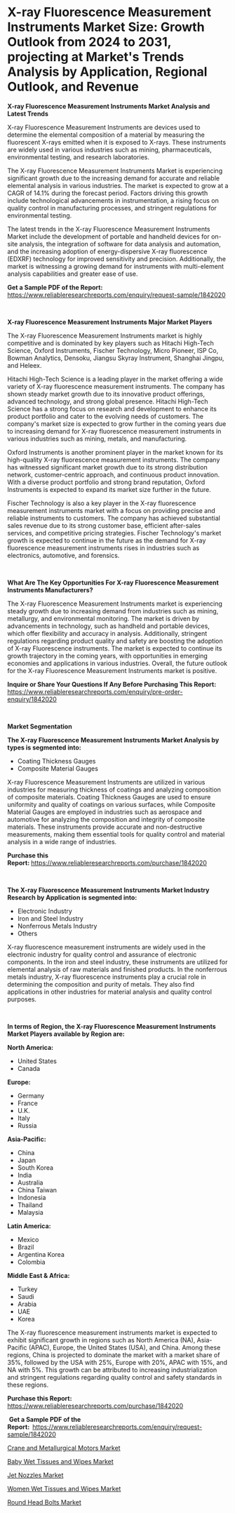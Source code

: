 <p><h1>X-ray Fluorescence Measurement Instruments Market Size: Growth Outlook from 2024 to 2031, projecting at Market's Trends Analysis by Application, Regional Outlook, and Revenue</h1></p><p><strong>X-ray Fluorescence Measurement Instruments Market Analysis and Latest Trends</strong></p>
<p><p>X-ray Fluorescence Measurement Instruments are devices used to determine the elemental composition of a material by measuring the fluorescent X-rays emitted when it is exposed to X-rays. These instruments are widely used in various industries such as mining, pharmaceuticals, environmental testing, and research laboratories.</p><p>The X-ray Fluorescence Measurement Instruments Market is experiencing significant growth due to the increasing demand for accurate and reliable elemental analysis in various industries. The market is expected to grow at a CAGR of 14.1% during the forecast period. Factors driving this growth include technological advancements in instrumentation, a rising focus on quality control in manufacturing processes, and stringent regulations for environmental testing.</p><p>The latest trends in the X-ray Fluorescence Measurement Instruments Market include the development of portable and handheld devices for on-site analysis, the integration of software for data analysis and automation, and the increasing adoption of energy-dispersive X-ray fluorescence (EDXRF) technology for improved sensitivity and precision. Additionally, the market is witnessing a growing demand for instruments with multi-element analysis capabilities and greater ease of use.</p></p>
<p><strong>Get a Sample PDF of the Report:&nbsp;</strong> <a href="https://www.reliableresearchreports.com/enquiry/request-sample/1842020">https://www.reliableresearchreports.com/enquiry/request-sample/1842020</a></p>
<p>&nbsp;</p>
<p><strong>X-ray Fluorescence Measurement Instruments Major Market Players</strong></p>
<p><p>The X-ray Fluorescence Measurement Instruments market is highly competitive and is dominated by key players such as Hitachi High-Tech Science, Oxford Instruments, Fischer Technology, Micro Pioneer, ISP Co, Bowman Analytics, Densoku, Jiangsu Skyray Instrument, Shanghai Jingpu, and Heleex.</p><p>Hitachi High-Tech Science is a leading player in the market offering a wide variety of X-ray fluorescence measurement instruments. The company has shown steady market growth due to its innovative product offerings, advanced technology, and strong global presence. Hitachi High-Tech Science has a strong focus on research and development to enhance its product portfolio and cater to the evolving needs of customers. The company's market size is expected to grow further in the coming years due to increasing demand for X-ray fluorescence measurement instruments in various industries such as mining, metals, and manufacturing.</p><p>Oxford Instruments is another prominent player in the market known for its high-quality X-ray fluorescence measurement instruments. The company has witnessed significant market growth due to its strong distribution network, customer-centric approach, and continuous product innovation. With a diverse product portfolio and strong brand reputation, Oxford Instruments is expected to expand its market size further in the future.</p><p>Fischer Technology is also a key player in the X-ray fluorescence measurement instruments market with a focus on providing precise and reliable instruments to customers. The company has achieved substantial sales revenue due to its strong customer base, efficient after-sales services, and competitive pricing strategies. Fischer Technology's market growth is expected to continue in the future as the demand for X-ray fluorescence measurement instruments rises in industries such as electronics, automotive, and forensics.</p></p>
<p>&nbsp;</p>
<p><strong>What Are The Key Opportunities For X-ray Fluorescence Measurement Instruments Manufacturers?</strong></p>
<p><p>The X-ray Fluorescence Measurement Instruments market is experiencing steady growth due to increasing demand from industries such as mining, metallurgy, and environmental monitoring. The market is driven by advancements in technology, such as handheld and portable devices, which offer flexibility and accuracy in analysis. Additionally, stringent regulations regarding product quality and safety are boosting the adoption of X-ray Fluorescence instruments. The market is expected to continue its growth trajectory in the coming years, with opportunities in emerging economies and applications in various industries. Overall, the future outlook for the X-ray Fluorescence Measurement Instruments market is positive.</p></p>
<p><strong>Inquire or Share Your Questions If Any Before Purchasing This Report:</strong> <a href="https://www.reliableresearchreports.com/enquiry/pre-order-enquiry/1842020">https://www.reliableresearchreports.com/enquiry/pre-order-enquiry/1842020</a></p>
<p>&nbsp;</p>
<p><strong>Market Segmentation</strong></p>
<p><strong>The X-ray Fluorescence Measurement Instruments Market Analysis by types is segmented into:</strong></p>
<p><ul><li>Coating Thickness Gauges</li><li>Composite Material Gauges</li></ul></p>
<p><p>X-ray Fluorescence Measurement Instruments are utilized in various industries for measuring thickness of coatings and analyzing composition of composite materials. Coating Thickness Gauges are used to ensure uniformity and quality of coatings on various surfaces, while Composite Material Gauges are employed in industries such as aerospace and automotive for analyzing the composition and integrity of composite materials. These instruments provide accurate and non-destructive measurements, making them essential tools for quality control and material analysis in a wide range of industries.</p></p>
<p><strong>Purchase this Report:&nbsp;</strong><a href="https://www.reliableresearchreports.com/purchase/1842020">https://www.reliableresearchreports.com/purchase/1842020</a></p>
<p>&nbsp;</p>
<p><strong>The X-ray Fluorescence Measurement Instruments Market Industry Research by Application is segmented into:</strong></p>
<p><ul><li>Electronic Industry</li><li>Iron and Steel Industry</li><li>Nonferrous Metals Industry</li><li>Others</li></ul></p>
<p><p>X-ray fluorescence measurement instruments are widely used in the electronic industry for quality control and assurance of electronic components. In the iron and steel industry, these instruments are utilized for elemental analysis of raw materials and finished products. In the nonferrous metals industry, X-ray fluorescence instruments play a crucial role in determining the composition and purity of metals. They also find applications in other industries for material analysis and quality control purposes.</p></p>
<p>&nbsp;</p>
<p><strong>In terms of Region, the X-ray Fluorescence Measurement Instruments Market Players available by Region are:</strong></p>
<p>
    <p> <strong> North America: </strong>
        <ul>
            <li>United States</li>
            <li>Canada</li>
        </ul>
        </p> 
    <p> <strong> Europe: </strong>
        <ul>
            <li>Germany</li>
            <li>France</li>
            <li>U.K.</li>
            <li>Italy</li>
            <li>Russia</li>
        </ul>
        </p> 
    <p> <strong> Asia-Pacific: </strong>
        <ul>
            <li>China</li>
            <li>Japan</li>
            <li>South Korea</li>
            <li>India</li>
            <li>Australia</li>
            <li>China Taiwan</li>
            <li>Indonesia</li>
            <li>Thailand</li>
            <li>Malaysia</li>
        </ul>
        </p> 
    <p> <strong> Latin America: </strong>
        <ul>
            <li>Mexico</li>
            <li>Brazil</li>
            <li>Argentina Korea</li>
            <li>Colombia</li>
        </ul>
        </p> 
    <p> <strong> Middle East & Africa: </strong>
        <ul>
            <li>Turkey</li>
            <li>Saudi</li>
            <li>Arabia</li>
            <li>UAE</li>
            <li>Korea</li>
        </ul>
    </p>
    </p>
<p><p>The X-ray fluorescence measurement instruments market is expected to exhibit significant growth in regions such as North America (NA), Asia-Pacific (APAC), Europe, the United States (USA), and China. Among these regions, China is projected to dominate the market with a market share of 35%, followed by the USA with 25%, Europe with 20%, APAC with 15%, and NA with 5%. This growth can be attributed to increasing industrialization and stringent regulations regarding quality control and safety standards in these regions.</p></p>
<p><strong>Purchase this Report: </strong><a href="https://www.reliableresearchreports.com/purchase/1842020">https://www.reliableresearchreports.com/purchase/1842020</a></p>
<p>&nbsp;<strong>Get a Sample PDF of the Report:&nbsp;&nbsp;</strong><a href="https://www.reliableresearchreports.com/enquiry/request-sample/1842020">https://www.reliableresearchreports.com/enquiry/request-sample/1842020</a></p>
<p><strong></strong></p>
<p><p><a href="https://github.com/tamvrosiya/Market-Research-Report-List-3/blob/main/crane-and-metallurgical-motors-market.md">Crane and Metallurgical Motors Market</a></p><p><a href="https://github.com/changoleonlaverguenzanoexiste/Market-Research-Report-List-2/blob/main/baby-wet-tissues-and-wipes-market.md">Baby Wet Tissues and Wipes Market</a></p><p><a href="https://issuu.com/reportprime-2/docs/jet-nozzles-market-size-2030.pptx">Jet Nozzles Market</a></p><p><a href="https://github.com/dimitrishawkinswaynenp91rgz/Market-Research-Report-List-1/blob/main/women-wet-tissues-and-wipes-market.md">Women Wet Tissues and Wipes Market</a></p><p><a href="https://issuu.com/reportprime-2/docs/round-head-bolts-market-size-2030.pptx">Round Head Bolts Market</a></p></p>